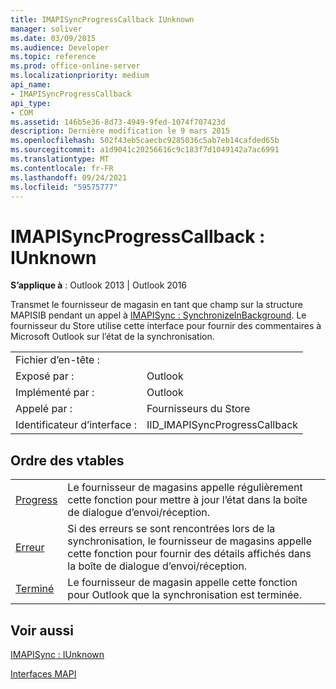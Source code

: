 ```yaml
---
title: IMAPISyncProgressCallback IUnknown
manager: soliver
ms.date: 03/09/2015
ms.audience: Developer
ms.topic: reference
ms.prod: office-online-server
ms.localizationpriority: medium
api_name:
- IMAPISyncProgressCallback
api_type:
- COM
ms.assetid: 146b5e36-8d73-4949-9fed-1074f707423d
description: Dernière modification le 9 mars 2015
ms.openlocfilehash: 502f43eb5caecbc9285036c5ab7eb14cafded65b
ms.sourcegitcommit: a1d9041c20256616c9c183f7d1049142a7ac6991
ms.translationtype: MT
ms.contentlocale: fr-FR
ms.lasthandoff: 09/24/2021
ms.locfileid: "59575777"
---
```

# <a name="imapisyncprogresscallback--iunknown"></a>IMAPISyncProgressCallback : IUnknown

  
  
**S’applique à** : Outlook 2013 | Outlook 2016 
  
Transmet le fournisseur de magasin en tant que champ sur la structure MAPISIB pendant un appel à [IMAPISync : SynchronizeInBackground](imapisyncsynchronizeinbackground.md). Le fournisseur du Store utilise cette interface pour fournir des commentaires à Microsoft Outlook sur l’état de la synchronisation.
  
|||
|:-----|:-----|
|Fichier d’en-tête :  <br/> ||
|Exposé par :  <br/> |Outlook  <br/> |
|Implémenté par :  <br/> |Outlook  <br/> |
|Appelé par :  <br/> |Fournisseurs du Store  <br/> |
|Identificateur d’interface :  <br/> |IID_IMAPISyncProgressCallback  <br/> |
   
## <a name="vtable-order"></a>Ordre des vtables

|||
|:-----|:-----|
|[Progress](imapisyncprogresscallback-progress.md) <br/> |Le fournisseur de magasins appelle régulièrement cette fonction pour mettre à jour l’état dans la boîte de dialogue d’envoi/réception.  <br/> |
|[Erreur](imapisyncprogresscallback-error.md) <br/> |Si des erreurs se sont rencontrées lors de la synchronisation, le fournisseur de magasins appelle cette fonction pour fournir des détails affichés dans la boîte de dialogue d’envoi/réception.  <br/> |
|[Terminé](imapisyncprogresscallback-done.md) <br/> |Le fournisseur de magasin appelle cette fonction pour Outlook que la synchronisation est terminée.  <br/> |
   
## <a name="see-also"></a>Voir aussi



[IMAPISync : IUnknown](imapisynciunknown.md)


[Interfaces MAPI](mapi-interfaces.md)

